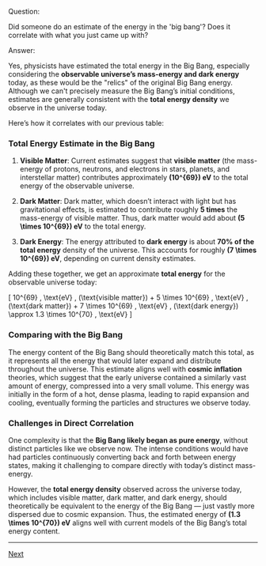 Question:

Did someone do an estimate of the energy in the 'big bang'? Does it correlate with what you just came up with?

Answer:

Yes, physicists have estimated the total energy in the Big Bang, especially considering the **observable universe’s mass-energy and dark energy** today, as these would be the "relics" of the original Big Bang energy. Although we can't precisely measure the Big Bang’s initial conditions, estimates are generally consistent with the **total energy density** we observe in the universe today.

Here’s how it correlates with our previous table:

### Total Energy Estimate in the Big Bang

1. **Visible Matter**: Current estimates suggest that **visible matter** (the mass-energy of protons, neutrons, and electrons in stars, planets, and interstellar matter) contributes approximately **\(10^{69}\) eV** to the total energy of the observable universe.

2. **Dark Matter**: Dark matter, which doesn’t interact with light but has gravitational effects, is estimated to contribute roughly **5 times** the mass-energy of visible matter. Thus, dark matter would add about **\(5 \times 10^{69}\) eV** to the total energy.

3. **Dark Energy**: The energy attributed to **dark energy** is about **70% of the total energy** density of the universe. This accounts for roughly **\(7 \times 10^{69}\) eV**, depending on current density estimates.

Adding these together, we get an approximate **total energy** for the observable universe today:

\[
10^{69} \, \text{eV} \, (\text{visible matter}) + 5 \times 10^{69} \, \text{eV} \, (\text{dark matter}) + 7 \times 10^{69} \, \text{eV} \, (\text{dark energy}) \approx 1.3 \times 10^{70} \, \text{eV}
\]

### Comparing with the Big Bang

The energy content of the Big Bang should theoretically match this total, as it represents all the energy that would later expand and distribute throughout the universe. This estimate aligns well with **cosmic inflation** theories, which suggest that the early universe contained a similarly vast amount of energy, compressed into a very small volume. This energy was initially in the form of a hot, dense plasma, leading to rapid expansion and cooling, eventually forming the particles and structures we observe today.

### Challenges in Direct Correlation

One complexity is that the **Big Bang likely began as pure energy**, without distinct particles like we observe now. The intense conditions would have had particles continuously converting back and forth between energy states, making it challenging to compare directly with today’s distinct mass-energy.

However, the **total energy density** observed across the universe today, which includes visible matter, dark matter, and dark energy, should theoretically be equivalent to the energy of the Big Bang — just vastly more dispersed due to cosmic expansion. Thus, the estimated energy of **\(1.3 \times 10^{70}\) eV** aligns well with current models of the Big Bang’s total energy content.

---

[Next](https://t2m.io/8YPd9V1)

